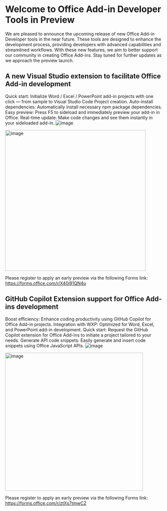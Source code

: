 # Welcome to Office Add-in Developer Tools in Preview

We are pleased to announce the upcoming release of new Office Add-in Developer tools in the near future. These tools are designed to enhance the development process, providing developers with advanced capabilities and streamlined workflows. With these new features, we aim to better support our community in creating Office Add-ins. Stay tuned for further updates as we approach the preview launch.

## A new Visual Studio extension to facilitate Office Add-in development
Quick start: Initialize Word / Excel / PowerPoint add-in projects with one click — from sample to Visual Studio Code Project creation.
Auto-install dependencies: Automatically install necessary npm package dependencies.
Easy preview: Press F5 to sideload and immediately preview your add-in in Office.
Real-time update: Make code changes and see them instantly in your sideloaded add-in.
![image](https://github.com/OfficeDev/Office-Addin-Preview-Dev-Tool-Doc/assets/107023112/123d6c52-4e47-4496-9496-d9e0125ebbff)

<img width="449" alt="image" src="https://github.com/OfficeDev/Office-Addin-Preview-Dev-Tool-Doc/assets/107023112/63eaa526-1e8a-4468-8519-c80ee8310248">

Please register to apply an early preview via the following Forms link: 
https://forms.office.com/r/X40i91QN4u

## GitHub Copilot Extension support for Office Add-ins development
Boost efficiency: Enhance coding productivity using GitHub Copilot for Office Add-in projects.
Integration with WXP: Optimized for Word, Excel, and PowerPoint add-in development.
Quick start: Request the GitHub Copilot extension for Office Add-ins to initiate a project tailored to your needs.
Generate API code snippets: Easily generate and insert code snippets using Office JavaScript APIs.
![image](https://github.com/OfficeDev/Office-Addin-Preview-Dev-Tool-Doc/assets/107023112/578df28b-b908-4e43-8379-ee2c409435b3)

<img width="440" alt="image" src="https://github.com/OfficeDev/Office-Addin-Preview-Dev-Tool-Doc/assets/107023112/9b716e38-b480-476e-a9f9-3bc2fc7b1c54">

Please register to apply an early preview via the following Forms link: 
https://forms.office.com/r/ztXs7tmwCZ

